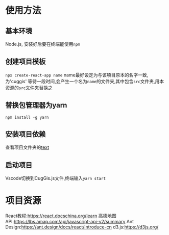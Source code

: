# 使用方法
## 基本环境
Node.js, 安装好后要在终端能使用`npm`
## 创建项目模板
`npx create-react-app name`
name最好设定为与该项目原本的名字一致,为'cuggis'
等待一段时间,会产生一个名为`name`的文件夹,其中包含`src`文件夹,用本资源的`src`文件夹替换之
## 替换包管理器为yarn
`npm install -g yarn`
## 安装项目依赖
查看项目文件夹的[text](NeedToInstall.txt)
## 启动项目
Vscode切换到CugGis.js文件,终端输入`yarn start`
# 项目资源
React教程:https://react.docschina.org/learn
高德地图API:https://lbs.amap.com/api/javascript-api-v2/summary
Ant Design:https://ant.design/docs/react/introduce-cn
d3.js:https://d3js.org/
